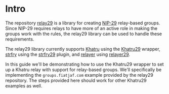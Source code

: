 # Intro

The repository [relay29](https://github.com/fiatjaf/relay29 "relay29") is a library for creating [NIP-29](https://github.com/nostr-protocol/nips/blob/master/29.md "NIP-29") relay-based groups. Since NIP-29 requires relays to have more of an active role in making the groups work with the rules, the relay29 library can be used to handle these requirements.

The relay29 library currently supports [Khatru](https://github.com/fiatjaf/khatru "Khatru") using the [Khatru29](https://pkg.go.dev/github.com/fiatjaf/relay29/khatru29 "Khatru29") wrapper, [strfry](https://github.com/hoytech/strfry "strfry") using the [strfry29](https://github.com/fiatjaf/relay29/tree/master/strfry29 "strfry29") plugin, and [relayer](https://github.com/fiatjaf/relayer "relayer") using [relayer29](https://github.com/fiatjaf/relay29/blob/master/relayer29 "relayer29").

In this guide we'll be demonstrating how to use the Khatru29 wrapper to set up a Khatru relay with support for relay-based groups. We'll specifically be implementing the `groups.fiatjaf.com` example provided by the relay29 repository. The steps provided here should work for other Khatru29 examples as well.
